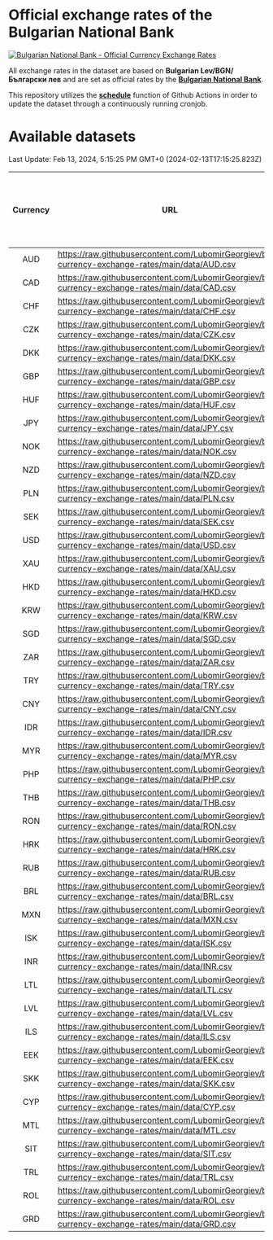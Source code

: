 # Official exchange rates of the Bulgarian National Bank

[![Bulgarian National Bank - Official Currency Exchange Rates](https://github.com/LubomirGeorgiev/bnb-currency-exchange-rates/actions/workflows/update-rates.yml/badge.svg?branch=main)](https://github.com/LubomirGeorgiev/bnb-currency-exchange-rates/actions/workflows/update-rates.yml)

All exchange rates in the dataset are based on **Bulgarian Lev/BGN/Български лев** and are set as official rates by the [**Bulgarian National Bank**](https://www.bnb.bg/Statistics/StExternalSector/StExchangeRates/StERForeignCurrencies/index.htm?toLang=_EN).

This repository utilizes the [**schedule**](https://docs.github.com/en/actions/reference/events-that-trigger-workflows) function of Github Actions in order to update the dataset through a continuously running cronjob.

# Available datasets

<!-- START LINKS (DO NOT EVER FU*ING DELETE THIS COMMENT FOR THE LOVE OF YOUR LIFE!!! IF YOU ARE CURIOS HOW IT WORKS, YOU CAN HAVE A LOOK AT ./src/updateReadme.ts) -->

Last Update: Feb 13, 2024, 5:15:25 PM GMT+0 (2024-02-13T17:15:25.823Z)

| Currency | URL                                                                                             | Number of records | Number of missing days that were filled in |
| :------: | ----------------------------------------------------------------------------------------------- | :---------------: | :----------------------------------------: |
|   AUD    | https://raw.githubusercontent.com/LubomirGeorgiev/bnb-currency-exchange-rates/main/data/AUD.csv |       8760        |                    2702                    |
|   CAD    | https://raw.githubusercontent.com/LubomirGeorgiev/bnb-currency-exchange-rates/main/data/CAD.csv |       8760        |                    2702                    |
|   CHF    | https://raw.githubusercontent.com/LubomirGeorgiev/bnb-currency-exchange-rates/main/data/CHF.csv |       8760        |                    2702                    |
|   CZK    | https://raw.githubusercontent.com/LubomirGeorgiev/bnb-currency-exchange-rates/main/data/CZK.csv |       8760        |                    2702                    |
|   DKK    | https://raw.githubusercontent.com/LubomirGeorgiev/bnb-currency-exchange-rates/main/data/DKK.csv |       8760        |                    2702                    |
|   GBP    | https://raw.githubusercontent.com/LubomirGeorgiev/bnb-currency-exchange-rates/main/data/GBP.csv |       8760        |                    2702                    |
|   HUF    | https://raw.githubusercontent.com/LubomirGeorgiev/bnb-currency-exchange-rates/main/data/HUF.csv |       8760        |                    2702                    |
|   JPY    | https://raw.githubusercontent.com/LubomirGeorgiev/bnb-currency-exchange-rates/main/data/JPY.csv |       8760        |                    2702                    |
|   NOK    | https://raw.githubusercontent.com/LubomirGeorgiev/bnb-currency-exchange-rates/main/data/NOK.csv |       8760        |                    2702                    |
|   NZD    | https://raw.githubusercontent.com/LubomirGeorgiev/bnb-currency-exchange-rates/main/data/NZD.csv |       8760        |                    2702                    |
|   PLN    | https://raw.githubusercontent.com/LubomirGeorgiev/bnb-currency-exchange-rates/main/data/PLN.csv |       8760        |                    2702                    |
|   SEK    | https://raw.githubusercontent.com/LubomirGeorgiev/bnb-currency-exchange-rates/main/data/SEK.csv |       8760        |                    2702                    |
|   USD    | https://raw.githubusercontent.com/LubomirGeorgiev/bnb-currency-exchange-rates/main/data/USD.csv |       8760        |                    2702                    |
|   XAU    | https://raw.githubusercontent.com/LubomirGeorgiev/bnb-currency-exchange-rates/main/data/XAU.csv |       8760        |                    2704                    |
|   HKD    | https://raw.githubusercontent.com/LubomirGeorgiev/bnb-currency-exchange-rates/main/data/HKD.csv |       8460        |                    2613                    |
|   KRW    | https://raw.githubusercontent.com/LubomirGeorgiev/bnb-currency-exchange-rates/main/data/KRW.csv |       8460        |                    2613                    |
|   SGD    | https://raw.githubusercontent.com/LubomirGeorgiev/bnb-currency-exchange-rates/main/data/SGD.csv |       8460        |                    2613                    |
|   ZAR    | https://raw.githubusercontent.com/LubomirGeorgiev/bnb-currency-exchange-rates/main/data/ZAR.csv |       8460        |                    2613                    |
|   TRY    | https://raw.githubusercontent.com/LubomirGeorgiev/bnb-currency-exchange-rates/main/data/TRY.csv |       6940        |                    2141                    |
|   CNY    | https://raw.githubusercontent.com/LubomirGeorgiev/bnb-currency-exchange-rates/main/data/CNY.csv |       6822        |                    2107                    |
|   IDR    | https://raw.githubusercontent.com/LubomirGeorgiev/bnb-currency-exchange-rates/main/data/IDR.csv |       6822        |                    2107                    |
|   MYR    | https://raw.githubusercontent.com/LubomirGeorgiev/bnb-currency-exchange-rates/main/data/MYR.csv |       6822        |                    2107                    |
|   PHP    | https://raw.githubusercontent.com/LubomirGeorgiev/bnb-currency-exchange-rates/main/data/PHP.csv |       6822        |                    2107                    |
|   THB    | https://raw.githubusercontent.com/LubomirGeorgiev/bnb-currency-exchange-rates/main/data/THB.csv |       6822        |                    2107                    |
|   RON    | https://raw.githubusercontent.com/LubomirGeorgiev/bnb-currency-exchange-rates/main/data/RON.csv |       6763        |                    2089                    |
|   HRK    | https://raw.githubusercontent.com/LubomirGeorgiev/bnb-currency-exchange-rates/main/data/HRK.csv |       6414        |                    1978                    |
|   RUB    | https://raw.githubusercontent.com/LubomirGeorgiev/bnb-currency-exchange-rates/main/data/RUB.csv |       6110        |                    1881                    |
|   BRL    | https://raw.githubusercontent.com/LubomirGeorgiev/bnb-currency-exchange-rates/main/data/BRL.csv |       5854        |                    1812                    |
|   MXN    | https://raw.githubusercontent.com/LubomirGeorgiev/bnb-currency-exchange-rates/main/data/MXN.csv |       5854        |                    1812                    |
|   ISK    | https://raw.githubusercontent.com/LubomirGeorgiev/bnb-currency-exchange-rates/main/data/ISK.csv |       5762        |                    1782                    |
|   INR    | https://raw.githubusercontent.com/LubomirGeorgiev/bnb-currency-exchange-rates/main/data/INR.csv |       5496        |                    1707                    |
|   LTL    | https://raw.githubusercontent.com/LubomirGeorgiev/bnb-currency-exchange-rates/main/data/LTL.csv |       5140        |                    1569                    |
|   LVL    | https://raw.githubusercontent.com/LubomirGeorgiev/bnb-currency-exchange-rates/main/data/LVL.csv |       4777        |                    1457                    |
|   ILS    | https://raw.githubusercontent.com/LubomirGeorgiev/bnb-currency-exchange-rates/main/data/ILS.csv |       4770        |                    1486                    |
|   EEK    | https://raw.githubusercontent.com/LubomirGeorgiev/bnb-currency-exchange-rates/main/data/EEK.csv |       3987        |                    1213                    |
|   SKK    | https://raw.githubusercontent.com/LubomirGeorgiev/bnb-currency-exchange-rates/main/data/SKK.csv |       2964        |                    906                     |
|   CYP    | https://raw.githubusercontent.com/LubomirGeorgiev/bnb-currency-exchange-rates/main/data/CYP.csv |       2902        |                    886                     |
|   MTL    | https://raw.githubusercontent.com/LubomirGeorgiev/bnb-currency-exchange-rates/main/data/MTL.csv |       2602        |                    797                     |
|   SIT    | https://raw.githubusercontent.com/LubomirGeorgiev/bnb-currency-exchange-rates/main/data/SIT.csv |       2544        |                    780                     |
|   TRL    | https://raw.githubusercontent.com/LubomirGeorgiev/bnb-currency-exchange-rates/main/data/TRL.csv |       1818        |                    559                     |
|   ROL    | https://raw.githubusercontent.com/LubomirGeorgiev/bnb-currency-exchange-rates/main/data/ROL.csv |       1697        |                    524                     |
|   GRD    | https://raw.githubusercontent.com/LubomirGeorgiev/bnb-currency-exchange-rates/main/data/GRD.csv |        359        |                    107                     |

<!-- END LINKS (DO NOT EVER FU*ING DELETE THIS COMMENT FOR THE LOVE OF YOUR LIFE!!! IF YOU ARE CURIOS HOW IT WORKS, YOU CAN HAVE A LOOK AT ./src/updateReadme.ts) -->
